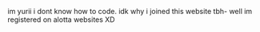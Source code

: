 im yurii
i dont know how to code.
idk why i joined this website tbh-
well im registered on alotta websites XD
